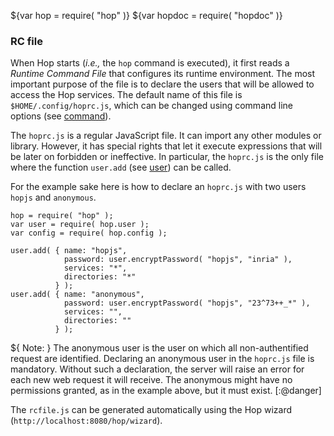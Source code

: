 ${var hop = require( "hop" )}
${var hopdoc = require( "hopdoc" )}


### RC file ###

When Hop starts (_i.e.,_ the `hop` command is executed), it first
reads a *Runtime Command File* that configures its runtime environment.
The most important purpose of the file is to declare the users that will
be allowed to access the Hop services. The default name of this file
is `$HOME/.config/hoprc.js`, which can be changed using command line
options (see [command](./00-command.html)).

The `hoprc.js` is a regular JavaScript file. It can import any
other modules or library. However, it has special rights that let it
execute expressions that will be later on forbidden or ineffective.
In particular, the `hoprc.js` is the only file where the function
`user.add` (see [user](./user.html)) can be called.

For the example sake here is how to declare an `hoprc.js` with two
users `hopjs` and `anonymous`.

```hopscript[:@hopscript]
hop = require( "hop" );
var user = require( hop.user );
var config = require( hop.config );

user.add( { name: "hopjs",
            password: user.encryptPassword( "hopjs", "inria" ),
            services: "*",
            directories: "*"
          } );
user.add( { name: "anonymous",
            password: user.encryptPassword( "hopjs", "23^73++_*" ),
            services: "",
            directories: ""
          } );	  
```

${ <span class="label label-danger">Note:</span> } The anonymous user
is the user on which all non-authentified request are
identified. Declaring an anonymous user in the `hoprc.js` file is
mandatory. Without such a declaration, the server will raise an error
for each new web request it will receive. The anonymous might have no
permissions granted, as in the example above, but it must
exist. [:@danger]

The `rcfile.js` can be generated automatically using the Hop
wizard (`http://localhost:8080/hop/wizard`).
